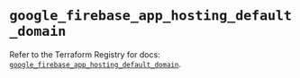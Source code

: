 # `google_firebase_app_hosting_default_domain`

Refer to the Terraform Registry for docs: [`google_firebase_app_hosting_default_domain`](https://registry.terraform.io/providers/hashicorp/google/6.49.1/docs/resources/firebase_app_hosting_default_domain).
